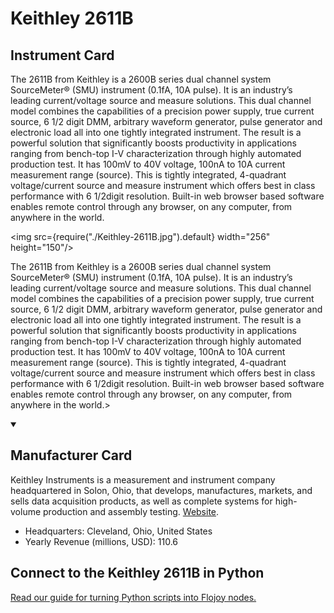 
# Keithley 2611B

## Instrument Card

<div className="flex">

<div>

The 2611B from Keithley is a 2600B series dual channel system SourceMeter® (SMU) instrument (0.1fA, 10A pulse). It is an industry’s leading current/voltage source and measure solutions. This dual channel model combines the capabilities of a precision power supply, true current source, 6 1/2 digit DMM, arbitrary waveform generator, pulse generator and electronic load all into one tightly integrated instrument. The result is a powerful solution that significantly boosts productivity in applications ranging from bench-top I-V characterization through highly automated production test. It has 100mV to 40V voltage, 100nA to 10A current measurement range (source). This is tightly integrated, 4-quadrant voltage/current source and measure instrument which offers best in class performance with 6 1/2digit resolution. Built-in web browser based software enables remote control through any browser, on any computer, from anywhere in the world.

</div>

<img src={require("./Keithley-2611B.jpg").default} width="256" height="150"/>

</div>

The 2611B from Keithley is a 2600B series dual channel system SourceMeter® (SMU) instrument (0.1fA, 10A pulse). It is an industry’s leading current/voltage source and measure solutions. This dual channel model combines the capabilities of a precision power supply, true current source, 6 1/2 digit DMM, arbitrary waveform generator, pulse generator and electronic load all into one tightly integrated instrument. The result is a powerful solution that significantly boosts productivity in applications ranging from bench-top I-V characterization through highly automated production test. It has 100mV to 40V voltage, 100nA to 10A current measurement range (source). This is tightly integrated, 4-quadrant voltage/current source and measure instrument which offers best in class performance with 6 1/2digit resolution. Built-in web browser based software enables remote control through any browser, on any computer, from anywhere in the world.>

<details open>
<summary><h2>Manufacturer Card</h2></summary>

Keithley Instruments is a measurement and instrument company headquartered in Solon, Ohio, that develops, manufactures, markets, and sells data acquisition products, as well as complete systems for high-volume production and assembly testing. <a href="https://www.tek.com/en">Website</a>.

<ul>
  <li>Headquarters: Cleveland, Ohio, United States</li>
  <li>Yearly Revenue (millions, USD): 110.6</li>
</ul>
</details>

## Connect to the Keithley 2611B in Python

[Read our guide for turning Python scripts into Flojoy nodes.](https://docs.flojoy.ai/custom-nodes/creating-custom-node/)


